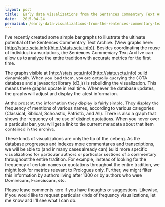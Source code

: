 ```yaml
---
layout: post
title:  Early data visualizations from the Sentences Commentary Text Archive
date:   2015-04-24
permalink: /early-data-visualizations-from-the-sentences-commentary-text-archive/
---
```


I've recently created some simple bar graphs to illustrate the ultimate potential of the Sentences Commentary Text Archive. (View graphs here: [http://stats.scta.info](http://stats.scta.info)). Besides coordinating the reuse of individual transcriptions, the Sentences Commentary Text Archive can allow us to analyze the entire tradition with accurate metrics for the first time.

The graphs visible at [http://stats.scta.info](http://stats.scta.info) build dynamically. When you load them, you are actually querying the SCTA database and a javascript library (d3.js) is rebuilding the visualization. This means these graphs update in real time. Whenever the database updates, the graphs will adjust and display the latest information.

At the present, the information they display is fairly simple. They display the frequency of mentions of various names, according to various categories (Classical, Biblical, Scholastic, Patristic, and All). There is also a graph that shows the frequency of the use of distinct quotations. When you hover over a particular bar, you will get a link to the current metadata about that item contained in the archive.

These kinds of visualizations are only the tip of the iceberg. As the database progresses and indexes more commentaries and transcriptions, we will be able to (and in many cases already can) build more specific visualizations for particular authors or particular sections of a commentary throughout the entire tradition. For example, instead of looking for the frequency of certain names or quotations throughout the entire tradition, we might look for metrics relevant to Prologues only. Further, we might filter this information by authors living after 1300 or by authors who were Dominicans, Franciscans, etc.

Please leave comments here if you have thoughts or suggestions. Likewise, if you would like to request particular kinds of frequency visualizations, let me know and I'll see what I can do.


